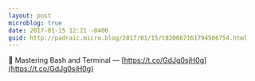 ```yaml
---
layout: post
microblog: true
date: 2017-01-15 12:21 -0400
guid: http://padraic.micro.blog/2017/01/15/t820667161794506754.html
---
```

🔗 Mastering Bash and Terminal — [https://t.co/GdJg0sjH0g](https://t.co/GdJg0sjH0g)
